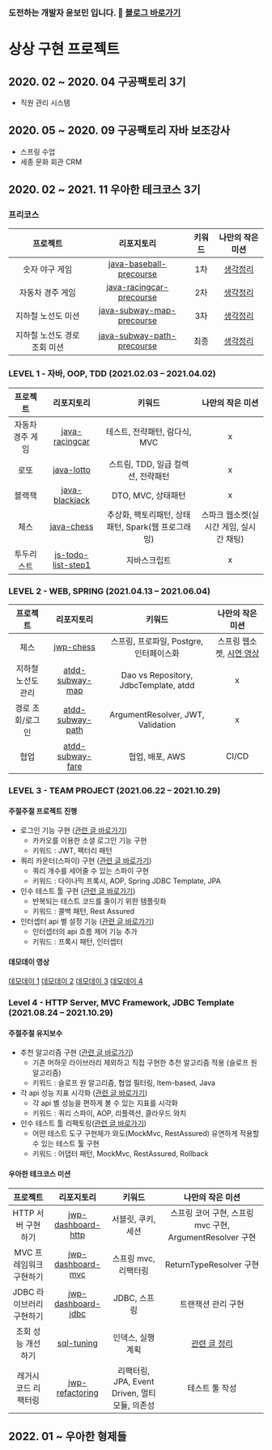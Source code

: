 ### 도전하는 개발자 윤보민 입니다. 🐥 [블로그 바로가기](https://nabom.oopy.io/)
# 상상 구현 프로젝트
## 2020. 02 ~ 2020. 04 구공팩토리 3기
- 직원 관리 시스템

## 2020. 05 ~ 2020. 09 구공팩토리 자바 보조강사
- 스프링 수업
- 세종 문화 회관 CRM

## 2020. 02 ~ 2021. 11 우아한 테크코스 3기

### 프리코스
|프로젝트 |리포지토리|키워드|나만의 작은 미션|
|:------:|:---------:|:---------:|:---------:|
|숫자 야구 게임|[java-baseball-precourse](https://github.com/woowacourse/java-baseball-precourse/tree/qhals321)|1차|[생각정리](https://cobalt-cuticle-030.notion.site/0822cccf3d8d49dd8864e5752c91938e)|
|자동차 경주 게임|[java-racingcar-precourse](https://github.com/woowacourse/java-racingcar-precourse/tree/qhals321)|2차|[생각정리](https://cobalt-cuticle-030.notion.site/b7e818c6c3d6483f80a5d291ccc91f5b)|
|지하철 노선도 미션|[java-subway-map-precourse](https://github.com/woowacourse/java-subway-map-precourse/tree/qhals321)|3차|[생각정리](https://cobalt-cuticle-030.notion.site/da55986ea4ae4e558c62adef7107b51c)|
|지하철 노선도 경로 조회 미션|[java-subway-path-precourse](https://github.com/woowacourse/java-subway-path-precourse/tree/qhals321)|최종|[생각정리](https://cobalt-cuticle-030.notion.site/8d233b92fdb7440f9fc1922a8322a132)|

### LEVEL 1 - 자바, OOP, TDD (2021.02.03 – 2021.04.02)
|프로젝트 |리포지토리|키워드|나만의 작은 미션|
|:------:|:---------:|:---------:|:---------:|
|자동차 경주 게임|[java-racingcar](https://github.com/woowacourse/java-racingcar/tree/qhals321)|테스트, 전략패턴, 람다식, MVC|x|
|로또|[java-lotto](https://github.com/woowacourse/java-lotto/tree/qhals321)|스트림, TDD, 일급 컬렉션, 전략패턴|x|
|블랙잭|[java-blackjack](https://github.com/woowacourse/java-blackjack/tree/qhals321)|DTO, MVC, 상태패턴|x|
|체스|[java-chess](https://github.com/woowacourse/java-chess/tree/qhals321)|추상화, 팩토리패턴, 상태패턴, Spark(웹 프로그래밍)|스파크 웹소켓(실시간 게임, 실시간 채팅)|
|투두리스트|[js-todo-list-step1](https://github.com/woowacourse/js-todo-list-step1/tree/qhals321)|자바스크립트|x|
### LEVEL 2 - WEB, SPRING (2021.04.13 – 2021.06.04)
|프로젝트 |리포지토리|키워드|나만의 작은 미션|
|:------:|:---------:|:---------:|:---------:|
|체스|[jwp-chess](https://github.com/woowacourse/jwp-chess/tree/qhals321)|스프링, 프로파일, Postgre, 인터페이스화|스프링 웹소켓, [시연 영상](https://youtu.be/RO18pX8HCxE)|
|지하철 노선도 관리|[atdd-subway-map](https://github.com/woowacourse/atdd-subway-map/tree/qhals321)|Dao vs Repository, JdbcTemplate, atdd|x|
|경로 조회/로그인|[atdd-subway-path](https://github.com/woowacourse/atdd-subway-path/tree/qhals321)|ArgumentResolver, JWT, Validation|x|
|협업|[atdd-subway-fare](https://github.com/woowacourse/atdd-subway-fare/tree/qhals321)|협업, 배포, AWS|CI/CD|

### LEVEL 3 - TEAM PROJECT (2021.06.22 – 2021.10.29)
#### 주절주절 프로젝트 진행
- 로그인 기능 구현 ([관련 글 바로가기](https://nabom.oopy.io/2417da6e-f5ab-4c3a-8025-ae2e42d72132))
  - 카카오를 이용한 소셜 로그인 기능 구현
  - 키워드 : JWT, 팩터리 패턴
- 쿼리 카운터(스파이) 구현 ([관련 글 바로가기](https://nabom.oopy.io/fc12d0b4-274f-4301-b5df-b392a8141012))
  - 쿼리 개수를 세어줄 수 있는 스파이 구현
  - 키워드 : 다이나믹 프록시, AOP, Spring JDBC Template, JPA
- 인수 테스트 툴 구현 ([관련 글 바로가기](https://nabom.oopy.io/3bb9e92b-72ea-46d3-ac44-ee94cbbab4cd))
  - 반복되는 테스트 코드를 줄이기 위한 템플릿화
  - 키워드 : 콜백 패턴, Rest Assured
- 인터셉터 api 별 설정 기능 ([관련 글 바로가기](https://nabom.oopy.io/3317d457-f6f2-4d96-b5d3-95a63a03623e))
  - 인터셉터의 api 흐름 제어 기능 추가
  - 키워드 : 프록시 패턴, 인터셉터
#### 데모데이 영상
[데모데이 1](https://www.youtube.com/watch?v=qLuCzTckx98)
[데모데이 2](https://www.youtube.com/watch?v=cqjXMq9cmKA)
[데모데이 3](https://www.youtube.com/watch?v=eumEIMeQ7n4)
[데모데이 4](https://www.youtube.com/watch?v=jAVF3R6FGO4&t=326s)

### Level 4 - HTTP Server, MVC Framework, JDBC Template (2021.08.24 – 2021.10.29)
#### 주절주절 유지보수
- 추천 알고리즘 구현 ([관련 글 바로가기](https://nabom.oopy.io/0f903cd0-6504-4004-bf6d-169ede886f2a))
  - 기존 머하웃 라이브러리 제외하고 직접 구현한 추천 알고리즘 적용 (슬로프 원 알고리즘)
  - 키워드 : 슬로프 원 알고리즘, 협업 필터링, Item-based, Java
- 각 api 성능 지표 시각화 ([관련 글 바로가기](https://nabom.oopy.io/af908b1e-aca7-43d7-bad3-c8ee0a349901))
  - 각 api 별 성능을 편하게 볼 수 있는 지표를 시각화
  - 키워드 : 쿼리 스파이, AOP, 리플렉션, 클라우드 와치
- 인수 테스트 툴 리팩토링([관련 글 바로가기](https://nabom.oopy.io/75ef5c7b-f928-42c2-bbb0-00a7283beae2))
  - 어떤 테스트 도구 구현체가 와도(MockMvc, RestAssured) 유연하게 적용할 수 있는 테스트 툴 구현
  - 키워드 : 어댑터 패턴, MockMvc, RestAssured, Rollback

#### 우아한 테크코스 미션
|프로젝트 |리포지토리|키워드|나만의 작은 미션|
|:------:|:---------:|:---------:|:---------:|
|HTTP 서버 구현하기|[jwp-dashboard-http](https://github.com/woowacourse/jwp-dashboard-http/tree/qhals321)|서블릿, 쿠키, 세션|스프링 코어 구현, 스프링 mvc 구현, ArgumentResolver 구현|
|MVC 프레임워크 구현하기|[jwp-dashboard-mvc](https://github.com/woowacourse/jwp-dashboard-mvc/tree/qhals321)|스프링 mvc, 리팩터링|ReturnTypeResolver 구현|
|JDBC 라이브러리 구현하기|[jwp-dashboard-jdbc](https://github.com/woowacourse/jwp-dashboard-jdbc/tree/qhals321)|JDBC, 스프링|트랜잭션 관리 구현|
|조회 성능 개선하기|[sql-tuning](https://github.com/woowacourse/sql-tuning/tree/qhals321)|인덱스, 실행계획|[관련 글 정리](https://nabom.oopy.io/2ab7b78a-9130-42c2-8072-43440a2ea416)|
|레거시 코드 리팩터링|[jwp-refactoring](https://github.com/woowacourse/jwp-refactoring/tree/qhals321)|리팩터링, JPA, Event Driven, 멀티모듈, 의존성|테스트 툴 작성|

## 2022. 01 ~          우아한 형제들
